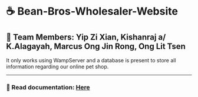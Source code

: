 # ☕️ Bean-Bros-Wholesaler-Website
## 🤝 Team Members: Yip Zi Xian, Kishanraj a/ K.Alagayah, Marcus Ong Jin Rong, Ong Lit Tsen

It only works using WampServer and a database is present to store all information regarding our online pet shop.

<hr/>

### 📂 Read documentation: [Here](https://github.com/NightfuryEquinn/Bean-Bros-Wholesaler/blob/main/G8%20Final%20Documentation.pdf)

